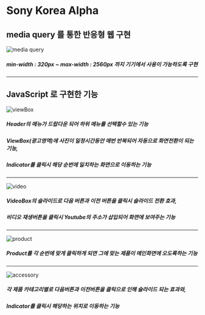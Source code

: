 # Sony Korea Alpha

## media query 를 통한 반응형 웹 구현
![media query](https://user-images.githubusercontent.com/34502254/150126045-e784bfa4-2e56-49b7-a14f-07f976413f00.gif)<br />
##### min-width : 320px ~ max-width : 2560px 까지 기기에서 사용이 가능하도록 구현
---

## JavaScript 로 구현한 기능

![viewBox](https://user-images.githubusercontent.com/34502254/150124523-03666348-2968-48f2-a8f7-435c24aeb4f5.gif)<br />
##### Header의 메뉴가 드랍다운 되어 하위 메뉴를 선택할수 있는 기능<br />
##### ViewBox(광고영역)에 사진이 일정시간동안 매번 반복되어 자동으로 화면전환이 되는 기능,<br />
##### Indicator를 클릭시 해당 순번에 일치하는 화면으로 이동하는 기능<br />
---

![video](https://user-images.githubusercontent.com/34502254/150124638-1c201a4e-e329-4ae6-80fd-e1538b5e65df.gif)<br />
##### VideoBox의 슬라이드로 다음 버튼과 이전 버튼을 클릭시 슬라이드 전환 효과,<br />
##### 비디오 재생버튼을 클릭시 Youtube의 주소가 삽입되어 화면에 보여주는 기능<br />
---

![product](https://user-images.githubusercontent.com/34502254/150124645-ad49bd48-592b-414c-b3ef-34999f743ee0.gif)<br />
##### Product를 각 순번에 맞게 클릭하게 되면 그에 맞는 제품이 메인화면에 오도록하는 기능<br />
---

![accessory](https://user-images.githubusercontent.com/34502254/150124648-f2959dfd-c3d4-4a35-b996-d204dcfb59b6.gif)<br />
##### 각 제품 카테고리별로 다음버튼과 이전버튼을 클릭으로 인해 슬라이드 되는 효과와,<br />
##### Indicator를 클릭시 해당하는 위치로 이동하는 기능<br />
